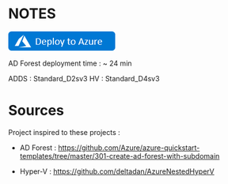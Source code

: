 # NOTES


<a href="https://portal.azure.com/#create/Microsoft.Template/uri/https%3A%2F%2Fraw.githubusercontent.com%2Fjdmsft%2FAzureOnPrem%2Fmaster%2Fmain.json" target="_blank">![Button to deploy project to Azure.](.github/deploy-to-azure.png "Deploy the project to Azure")</a>

AD Forest deployment time : ~ 24 min

ADDS : Standard_D2sv3
HV : Standard_D4sv3

# Sources 

Project inspired to these projects : 

* AD Forest : https://github.com/Azure/azure-quickstart-templates/tree/master/301-create-ad-forest-with-subdomain

* Hyper-V : https://github.com/deltadan/AzureNestedHyperV
